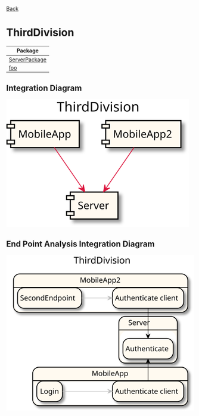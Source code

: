 

[Back](../README.md)

# ThirdDivision

| Package |
----|
[ServerPackage](ServerPackage/README.md)|
[foo](foo/README.md)|

## Integration Diagram
<img src="integration.svg">

## End Point Analysis Integration Diagram
<img src="integrationepa.svg">

